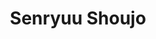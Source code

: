--- 
title: "Senryuu Shoujo"
publishdate: "2018-12-23T16:48:46+02:00"
src: "https://365manga.net/manga/senryuu-shoujo"
image: "https://data.365manga.net/images/thumbnails/32731-senryuu-shoujo.jpg"
description: " Yukishiro Nanako is a cute, cheerful high school girl with one peculiar trait – instead of verbal communication, she writes senryu (a type of haiku) poems to relay her thoughts. Together with ex-delinquent Busujima Eiji, they are budding freshmen of the school’s Literature Club. Even though Nanako doesn’t talk, with the power of senryu, the adorable pair has no problem enjoying their fun school-life through the tune…"
---
